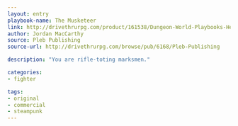 ```yaml
---
layout: entry
playbook-name: The Musketeer
link: http://drivethrurpg.com/product/161538/Dungeon-World-Playbooks-Heroes-of-Steam-Bundle
author: Jordan MacCarthy
source: Pleb Publishing
source-url: http://drivethrurpg.com/browse/pub/6168/Pleb-Publishing

description: "You are rifle-toting marksmen."

categories:
- fighter

tags:
- original
- commercial
- steampunk
---
```


